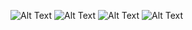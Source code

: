 ![Alt Text](https://firebasestorage.googleapis.com/v0/b/matcar-d9e08.appspot.com/o/images%2Frepairs%2Fmatcar1.jpg?alt=media&token=b8617544-1f70-44d7-b749-39fc1564b89f)
![Alt Text](https://firebasestorage.googleapis.com/v0/b/matcar-d9e08.appspot.com/o/images%2Frepairs%2Fmatcar2.jpg?alt=media&token=dc5fceb0-d91c-44d1-86a0-65ebbc43c12f)
![Alt Text](https://firebasestorage.googleapis.com/v0/b/matcar-d9e08.appspot.com/o/images%2Frepairs%2Ftasty1.jpg?alt=media&token=fe73b544-d145-4e36-9738-b88cc44bacd5)
![Alt Text](https://firebasestorage.googleapis.com/v0/b/matcar-d9e08.appspot.com/o/images%2Frepairs%2Ftasty2.jpg?alt=media&token=5eaf7ac8-249a-4786-be66-e9b29beeb14e)

